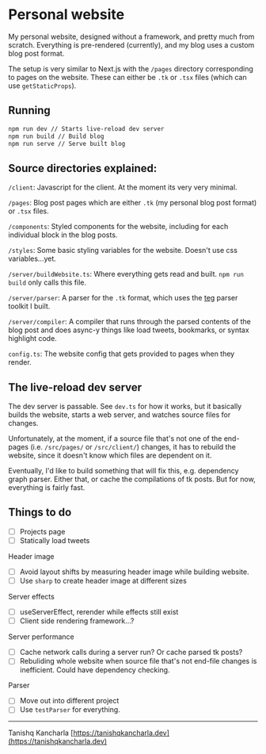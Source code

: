 # Personal website
My personal website, designed without a framework, and pretty much from scratch. Everything is pre-rendered (currently), and my blog uses a custom blog post format.

The setup is very similar to Next.js with the `/pages` directory corresponding to pages on the website. These can either be `.tk` or `.tsx` files (which can use `getStaticProps`).

## Running

```sh
npm run dev // Starts live-reload dev server
npm run build // Build blog
npm run serve // Serve built blog
```

## Source directories explained:
`/client`: Javascript for the client. At the moment its very very minimal.

`/pages`: Blog post pages which are either `.tk` (my personal blog post format) or `.tsx` files.

`/components`: Styled components for the website, including for each individual block in the blog posts.

`/styles`: Some basic styling variables for the website. Doesn't use css variables...yet.

`/server/buildWebsite.ts`: Where everything gets read and built. `npm run build` only calls this file.

`/server/parser`: A parser for the `.tk` format, which uses the [teg](https://github.com/tanishqkancharla/teg) parser toolkit I built.

`/server/compiler`: A compiler that runs through the parsed contents of the blog post and does async-y things like load tweets, bookmarks, or syntax highlight code.

`config.ts`: The website config that gets provided to pages when they render.

## The live-reload dev server

The dev server is passable. See `dev.ts` for how it works, but it basically builds the website, starts a web server, and watches source files for changes.

Unfortunately, at the moment, if a source file that's not one of the end-pages (i.e. `/src/pages/` or `/src/client/`) changes, it has to rebuild the website, since it doesn't know which files are dependent on it.

Eventually, I'd like to build something that will fix this, e.g. dependency graph parser. Either that, or cache the compilations of tk posts. But for now, everything is fairly fast.

## Things to do

- [ ] Projects page
- [ ] Statically load tweets

Header image
- [ ] Avoid layout shifts by measuring header image while building website.
- [ ] Use `sharp` to create header image at different sizes

Server effects
- [ ] useServerEffect, rerender while effects still exist
- [ ] Client side rendering framework...?

Server performance
- [ ] Cache network calls during a server run? Or cache parsed tk posts?
- [ ] Rebuliding whole website when source file that's not end-file changes is inefficient. Could have dependency checking.

Parser
- [ ] Move out into different project
- [ ] Use `testParser` for everything.

---

Tanishq Kancharla
[https://tanishqkancharla.dev](https://tanishqkancharla.dev)
